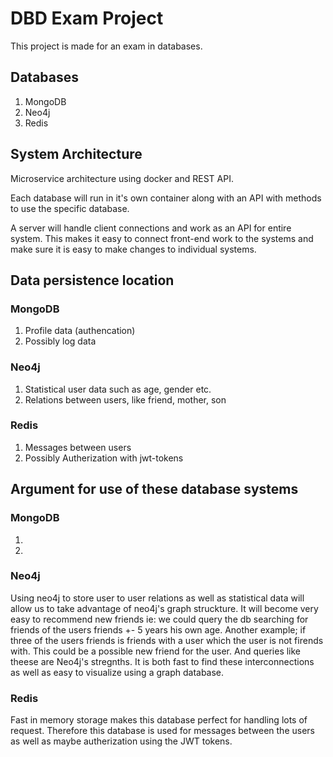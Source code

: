 
# DBD Exam Project
This project is made for an exam in databases.


## Databases
1. MongoDB
2. Neo4j
3. Redis

## System Architecture
Microservice architecture using docker and REST API. 

Each database will run in it's own container along with an API with methods to 
use the specific database.

A server will handle client connections and work as an API for entire system. 
This makes it easy to connect front-end work to the systems and make sure it is 
easy to make changes to individual systems. 

## Data persistence location
### MongoDB
1. Profile data (authencation)
2. Possibly log data

### Neo4j 
1. Statistical user data such as age, gender etc.
2. Relations between users, like friend, mother, son 

### Redis
1. Messages between users
2. Possibly Autherization with jwt-tokens


## Argument for use of these database systems
### MongoDB
1. 
2. 

### Neo4j 
Using neo4j to store user to user relations as well as statistical data will allow
us to take advantage of neo4j's graph struckture. It will become very easy to recommend 
new friends ie: we could query the db searching for friends of the users friends +- 5 years 
his own age. 
Another example; if three of the users friends is friends with a user which the user is not 
firends with. This could be a possible new friend for the user. And queries like theese are 
Neo4j's stregnths. It is both fast to find these interconnections as well as easy to visualize 
using a graph database. 

### Redis
Fast in memory storage makes this database perfect for handling lots of request. 
Therefore this database is used for messages between the users as well as maybe 
autherization using the JWT tokens. 